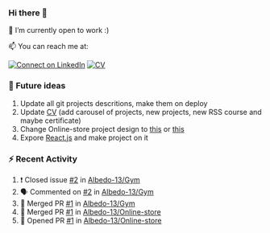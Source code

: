 ### Hi there 👋

🔭 I’m currently open to work :)

📫 You can reach me at: 

[![Connect on LinkedIn](https://img.shields.io/badge/--linkedin?label=LinkedIn&logo=LinkedIn&style=social)](https://www.linkedin.com/in/prokopenyapavel/)
[![CV](https://img.shields.io/badge/-%F0%9F%8C%90%20C%20V-white?style=flat)](https://albedo-13.github.io/)

<!-- [![Gmail](https://img.shields.io/badge/-white?label=Email&style=social&logo=gmail)](mailto:prokopenya.work@gmail.com) -->
<!-- [CV](https://albedo-13.github.io/) -->

### 🔮 Future ideas

1. Update all git projects descritions, make them on deploy
2. Update [CV](https://albedo-13.github.io/) (add carousel of projects, new projects, new RSS course and maybe certificate)
3. Change Online-store project design to [this](https://dashaermolich-online-store.netlify.app/) or [this](https://zhannach-online-store.netlify.app/)
4. Expore [React.js](https://ru.reactjs.org/) and make project on it

### ⚡ Recent Activity

<!--START_SECTION:activity-->
1. ❗️ Closed issue [#2](https://github.com/Albedo-13/Gym/issues/2) in [Albedo-13/Gym](https://github.com/Albedo-13/Gym)
2. 🗣 Commented on [#2](https://github.com/Albedo-13/Gym/issues/2) in [Albedo-13/Gym](https://github.com/Albedo-13/Gym)
3. 🎉 Merged PR [#1](https://github.com/Albedo-13/Gym/pull/1) in [Albedo-13/Gym](https://github.com/Albedo-13/Gym)
4. 🎉 Merged PR [#1](https://github.com/Albedo-13/Online-store/pull/1) in [Albedo-13/Online-store](https://github.com/Albedo-13/Online-store)
5. 💪 Opened PR [#1](https://github.com/Albedo-13/Online-store/pull/1) in [Albedo-13/Online-store](https://github.com/Albedo-13/Online-store)
<!--END_SECTION:activity-->


<!--
**Albedo-13/Albedo-13** is a ✨ _special_ ✨ repository because its `README.md` (this file) appears on your GitHub profile.

Here are some ideas to get you started:

- 🔭 I’m currently working on ...
- 🌱 I’m currently learning ...
- 👯 I’m looking to collaborate on ...
- 🤔 I’m looking for help with ...
- 💬 Ask me about ...
- 📫 How to reach me: ...
- 😄 Pronouns: ...
- ⚡ Fun fact: ...
-->
